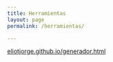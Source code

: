 ```yaml
---
title: Herramientas
layout: page
permalink: /herramientas/

---
```


[eliotjorge.github.io/generador.html](https://eliotjorge.github.io/generador.html)
